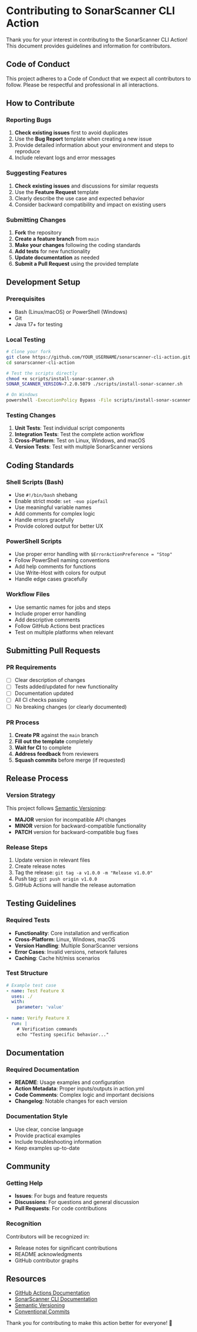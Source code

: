 # Contributing to SonarScanner CLI Action

Thank you for your interest in contributing to the SonarScanner CLI Action! This document provides guidelines and information for contributors.

## Code of Conduct

This project adheres to a Code of Conduct that we expect all contributors to follow. Please be respectful and professional in all interactions.

## How to Contribute

### Reporting Bugs

1. **Check existing issues** first to avoid duplicates
2. Use the **Bug Report** template when creating a new issue
3. Provide detailed information about your environment and steps to reproduce
4. Include relevant logs and error messages

### Suggesting Features

1. **Check existing issues** and discussions for similar requests
2. Use the **Feature Request** template
3. Clearly describe the use case and expected behavior
4. Consider backward compatibility and impact on existing users

### Submitting Changes

1. **Fork** the repository
2. **Create a feature branch** from `main`
3. **Make your changes** following the coding standards
4. **Add tests** for new functionality
5. **Update documentation** as needed
6. **Submit a Pull Request** using the provided template

## Development Setup

### Prerequisites

- Bash (Linux/macOS) or PowerShell (Windows)
- Git
- Java 17+ for testing

### Local Testing

```bash
# Clone your fork
git clone https://github.com/YOUR_USERNAME/sonarscanner-cli-action.git
cd sonarscanner-cli-action

# Test the scripts directly
chmod +x scripts/install-sonar-scanner.sh
SONAR_SCANNER_VERSION=7.2.0.5079 ./scripts/install-sonar-scanner.sh

# On Windows
powershell -ExecutionPolicy Bypass -File scripts/install-sonar-scanner.ps1 -Version "7.2.0.5079"
```

### Testing Changes

1. **Unit Tests**: Test individual script components
2. **Integration Tests**: Test the complete action workflow
3. **Cross-Platform**: Test on Linux, Windows, and macOS
4. **Version Tests**: Test with multiple SonarScanner versions

## Coding Standards

### Shell Scripts (Bash)

- Use `#!/bin/bash` shebang
- Enable strict mode: `set -euo pipefail`
- Use meaningful variable names
- Add comments for complex logic
- Handle errors gracefully
- Provide colored output for better UX

### PowerShell Scripts

- Use proper error handling with `$ErrorActionPreference = "Stop"`
- Follow PowerShell naming conventions
- Add help comments for functions
- Use Write-Host with colors for output
- Handle edge cases gracefully

### Workflow Files

- Use semantic names for jobs and steps
- Include proper error handling
- Add descriptive comments
- Follow GitHub Actions best practices
- Test on multiple platforms when relevant

## Submitting Pull Requests

### PR Requirements

- [ ] Clear description of changes
- [ ] Tests added/updated for new functionality
- [ ] Documentation updated
- [ ] All CI checks passing
- [ ] No breaking changes (or clearly documented)

### PR Process

1. **Create PR** against the `main` branch
2. **Fill out the template** completely
3. **Wait for CI** to complete
4. **Address feedback** from reviewers
5. **Squash commits** before merge (if requested)

## Release Process

### Version Strategy

This project follows [Semantic Versioning](https://semver.org/):

- **MAJOR** version for incompatible API changes
- **MINOR** version for backward-compatible functionality
- **PATCH** version for backward-compatible bug fixes

### Release Steps

1. Update version in relevant files
2. Create release notes
3. Tag the release: `git tag -a v1.0.0 -m "Release v1.0.0"`
4. Push tag: `git push origin v1.0.0`
5. GitHub Actions will handle the release automation

## Testing Guidelines

### Required Tests

- **Functionality**: Core installation and verification
- **Cross-Platform**: Linux, Windows, macOS
- **Version Handling**: Multiple SonarScanner versions
- **Error Cases**: Invalid versions, network failures
- **Caching**: Cache hit/miss scenarios

### Test Structure

```yaml
# Example test case
- name: Test Feature X
  uses: ./
  with:
    parameter: 'value'
    
- name: Verify Feature X
  run: |
    # Verification commands
    echo "Testing specific behavior..."
```

## Documentation

### Required Documentation

- **README**: Usage examples and configuration
- **Action Metadata**: Proper inputs/outputs in action.yml
- **Code Comments**: Complex logic and important decisions
- **Changelog**: Notable changes for each version

### Documentation Style

- Use clear, concise language
- Provide practical examples
- Include troubleshooting information
- Keep examples up-to-date

## Community

### Getting Help

- **Issues**: For bugs and feature requests
- **Discussions**: For questions and general discussion
- **Pull Requests**: For code contributions

### Recognition

Contributors will be recognized in:

- Release notes for significant contributions
- README acknowledgments
- GitHub contributor graphs

## Resources

- [GitHub Actions Documentation](https://docs.github.com/actions)
- [SonarScanner CLI Documentation](https://docs.sonarqube.org/latest/analysis/scan/sonarscanner/)
- [Semantic Versioning](https://semver.org/)
- [Conventional Commits](https://www.conventionalcommits.org/)

Thank you for contributing to make this action better for everyone! 🎉